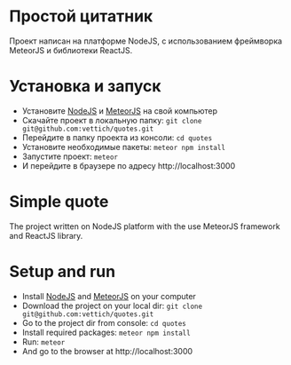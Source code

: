 # Простой цитатник

Проект написан на платформе NodeJS, с использованием фреймворка MeteorJS и библиотеки ReactJS.

# Установка и запуск

- Установите [NodeJS](https://nodejs.org/en/download/) и [MeteorJS](https://www.meteor.com/install) на свой компьютер
- Скачайте проект в локальную папку: ``git clone git@github.com:vettich/quotes.git``
- Перейдите в папку проекта из консоли: ``cd quotes``
- Установите необходимые пакеты: ``meteor npm install``
- Запустите проект: ``meteor``
- И перейдите в браузере по адресу http://localhost:3000

# Simple quote

The project written on NodeJS platform with the use MeteorJS framework and ReactJS library.

# Setup and run

- Install [NodeJS](https://nodejs.org/en/download/) and [MeteorJS](https://www.meteor.com/install) on your computer
- Download the project on your local dir: ``git clone git@github.com:vettich/quotes.git``
- Go to the project dir from console: ``cd quotes``
- Install required packages: ``meteor npm install``
- Run: ``meteor``
- And go to the browser at http://localhost:3000
